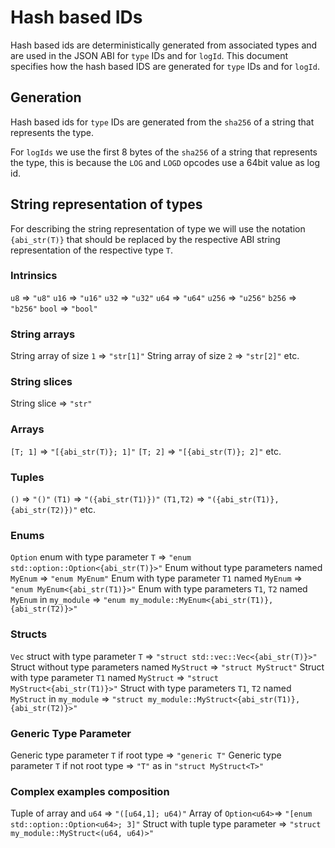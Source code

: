 # Hash based IDs

Hash based ids are deterministically generated from associated types and are used in the JSON ABI for `type` IDs and for `logId`.
This document specifies how the hash based IDS are generated for `type` IDs and for `logId`.

## Generation

Hash based ids for `type` IDs are generated from the `sha256` of a string that represents the type.

For `logIds` we use the first 8 bytes of the `sha256` of a string that represents the type, this is because the `LOG` and `LOGD` opcodes use a 64bit value as log id.

## String representation of types

For describing the string representation of type we will use the notation `{abi_str(T)}` that should be replaced by the respective ABI string representation of the respective type `T`.

### Intrinsics

 `u8`   => `"u8"`
 `u16`  => `"u16"`
 `u32`  => `"u32"`
 `u64`  => `"u64"`
 `u256` => `"u256"`
 `b256` => `"b256"`
 `bool` => `"bool"`

### String arrays

  String array of size `1` => `"str[1]"`
  String array of size `2` => `"str[2]"`
  etc.

### String slices

  String slice => `"str"`

### Arrays

 `[T; 1]` => `"[{abi_str(T)}; 1]"`
 `[T; 2]` => `"[{abi_str(T)}; 2]"`
etc.

### Tuples

 `()`      => `"()"`
 `(T1)`    => `"({abi_str(T1)})"`
 `(T1,T2)` => `"({abi_str(T1)}, {abi_str(T2)})"`
etc.

### Enums

  `Option` enum with type parameter `T` => `"enum std::option::Option<{abi_str(T)}>"`
  Enum without type parameters named `MyEnum` => `"enum MyEnum"`
  Enum with type parameter `T1` named `MyEnum` => `"enum MyEnum<{abi_str(T1)}>"`
  Enum with type parameters `T1`, `T2` named `MyEnum` in `my_module` => `"enum my_module::MyEnum<{abi_str(T1)},{abi_str(T2)}>"`

### Structs

  `Vec` struct with type parameter `T` => `"struct std::vec::Vec<{abi_str(T)}>"`
  Struct without type parameters named `MyStruct` => `"struct MyStruct"`
  Struct with type parameter `T1` named `MyStruct` => `"struct MyStruct<{abi_str(T1)}>"`
  Struct with type parameters `T1`, `T2` named `MyStruct` in `my_module` => `"struct my_module::MyStruct<{abi_str(T1)},{abi_str(T2)}>"`

### Generic Type Parameter

 Generic type parameter `T` if root type => `"generic T"`
 Generic type parameter `T` if not root type => `"T"` as in `"struct MyStruct<T>"`

### Complex examples composition

 Tuple of array and `u64` => `"([u64,1]; u64)"`
 Array of `Option<u64>`=> `"[enum std::option::Option<u64>; 3]"`
 Struct with tuple type parameter => `"struct my_module::MyStruct<(u64, u64)>"`
